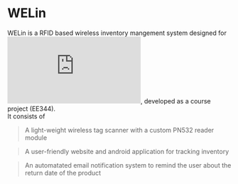 # WELin

WELin is a RFID based wireless inventory mangement system designed for ![WEL](https://www.ee.iitb.ac.in/~wel_iitb/index.php), developed as a course project (EE344).<br>
It consists of 

> A light-weight wireless tag scanner with a custom PN532 reader module

> A user-friendly website and android application for tracking inventory

> An automatated email notification system to remind the user about the return date of the product


